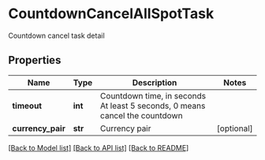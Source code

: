 # CountdownCancelAllSpotTask

Countdown cancel task detail
## Properties
Name | Type | Description | Notes
------------ | ------------- | ------------- | -------------
**timeout** | **int** | Countdown time, in seconds  At least 5 seconds, 0 means cancel the countdown | 
**currency_pair** | **str** | Currency pair | [optional] 

[[Back to Model list]](../README.md#documentation-for-models) [[Back to API list]](../README.md#documentation-for-api-endpoints) [[Back to README]](../README.md)


